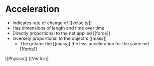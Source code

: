 # Acceleration

- Indicates rate of change of [[velocity]]
- Has dimensions of length and time over time
- Directly proportional to the net applied [[force]]
- Inversely proportional to the object's [[mass]]
  - The greater the [[mass]] the less acceleration for the same net [[force]]

[[Physics]] [[Vector]]

